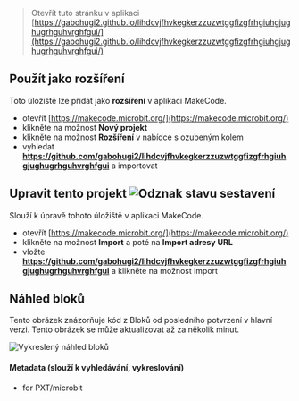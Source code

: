 
> Otevřít tuto stránku v aplikaci [https://gabohugi2.github.io/lihdcvjfhvkegkerzzuzwtggfizgfrhgiuhgjughugrhguhvrghfgui/](https://gabohugi2.github.io/lihdcvjfhvkegkerzzuzwtggfizgfrhgiuhgjughugrhguhvrghfgui/)

## Použít jako rozšíření

Toto úložiště lze přidat jako **rozšíření** v aplikaci MakeCode.

* otevřít [https://makecode.microbit.org/](https://makecode.microbit.org/)
* klikněte na možnost **Nový projekt**
* klikněte na možnost **Rozšíření** v nabídce s ozubeným kolem
* vyhledat **https://github.com/gabohugi2/lihdcvjfhvkegkerzzuzwtggfizgfrhgiuhgjughugrhguhvrghfgui** a importovat

## Upravit tento projekt ![Odznak stavu sestavení](https://github.com/gabohugi2/lihdcvjfhvkegkerzzuzwtggfizgfrhgiuhgjughugrhguhvrghfgui/workflows/MakeCode/badge.svg)

Slouží k úpravě tohoto úložiště v aplikaci MakeCode.

* otevřít [https://makecode.microbit.org/](https://makecode.microbit.org/)
* klikněte na možnost **Import** a poté na **Import adresy URL**
* vložte **https://github.com/gabohugi2/lihdcvjfhvkegkerzzuzwtggfizgfrhgiuhgjughugrhguhvrghfgui** a klikněte na možnost import

## Náhled bloků

Tento obrázek znázorňuje kód z Bloků od posledního potvrzení v hlavní verzi.
Tento obrázek se může aktualizovat až za několik minut.

![Vykreslený náhled bloků](https://github.com/gabohugi2/lihdcvjfhvkegkerzzuzwtggfizgfrhgiuhgjughugrhguhvrghfgui/raw/master/.github/makecode/blocks.png)

#### Metadata (slouží k vyhledávání, vykreslování)

* for PXT/microbit
<script src="https://makecode.com/gh-pages-embed.js"></script><script>makeCodeRender("{{ site.makecode.home_url }}", "{{ site.github.owner_name }}/{{ site.github.repository_name }}");</script>
